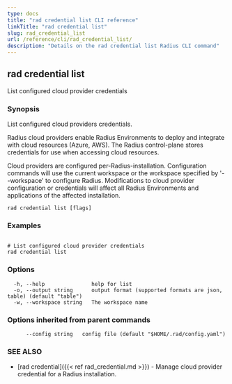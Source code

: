 ```yaml
---
type: docs
title: "rad credential list CLI reference"
linkTitle: "rad credential list"
slug: rad_credential_list
url: /reference/cli/rad_credential_list/
description: "Details on the rad credential list Radius CLI command"
---
```

## rad credential list

List configured cloud provider credentials

### Synopsis

List configured cloud providers credentials.

Radius cloud providers enable Radius Environments to deploy and integrate with cloud resources (Azure, AWS).
The Radius control-plane stores credentials for use when accessing cloud resources.

Cloud providers are configured per-Radius-installation. Configuration commands will use the current workspace
or the workspace specified by '--workspace' to configure Radius. Modifications to cloud provider configuration
or credentials will affect all Radius Environments and applications of the affected installation.

```
rad credential list [flags]
```

### Examples

```

# List configured cloud provider credentials
rad credential list

```

### Options

```
  -h, --help               help for list
  -o, --output string      output format (supported formats are json, table) (default "table")
  -w, --workspace string   The workspace name
```

### Options inherited from parent commands

```
      --config string   config file (default "$HOME/.rad/config.yaml")
```

### SEE ALSO

* [rad credential]({{< ref rad_credential.md >}}) - Manage cloud provider credential for a Radius installation.
